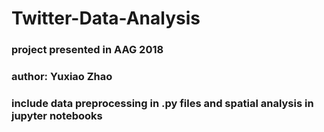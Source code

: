# Twitter-Data-Analysis
### project presented in AAG 2018
### author: Yuxiao Zhao
### include data preprocessing in .py files and spatial analysis in jupyter notebooks
